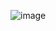 ![image](https://user-images.githubusercontent.com/46824329/196650693-d817c74c-5487-4886-a739-92fbc44c301a.png)
